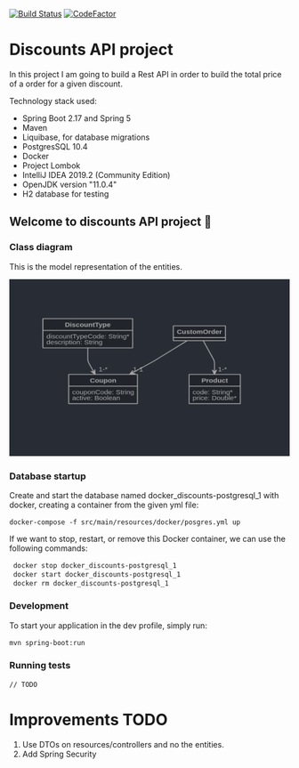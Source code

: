 [![Build Status](https://dev.azure.com/bnd360/Discounts%20API/_apis/build/status/bndF1.api-discounts-test?branchName=develop)](https://dev.azure.com/bnd360/Discounts%20API/_build/latest?definitionId=1&branchName=develop)
[![CodeFactor](https://www.codefactor.io/repository/github/bndf1/api-discounts-test/badge)](https://www.codefactor.io/repository/github/bndf1/api-discounts-test)

# Discounts API project

In this project I am going to build a Rest API in order to build the total price of a order for a given discount.

Technology stack used:

- Spring Boot 2.17 and Spring 5
- Maven
- Liquibase, for database migrations
- PostgresSQL 10.4
- Docker
- Project Lombok
- IntelliJ IDEA 2019.2 (Community Edition)
- OpenJDK version "11.0.4" 
- H2 database for testing

## Welcome to discounts API project 🚀

### Class diagram
This is the model representation of the entities.

![alt text](./class-diagram.png "Logo Title Text 1")

### Database startup
Create and start the database named docker_discounts-postgresql_1 with docker, creating a container from the given yml file:

    docker-compose -f src/main/resources/docker/posgres.yml up

If we want to stop, restart, or remove this Docker container, we can use the following commands:

     docker stop docker_discounts-postgresql_1
     docker start docker_discounts-postgresql_1
     docker rm docker_discounts-postgresql_1

### Development

To start your application in the dev profile, simply run:

    mvn spring-boot:run
    
### Running tests

    // TODO
    
    
# Improvements TODO

1. Use DTOs on resources/controllers and no the entities.
2. Add Spring Security
